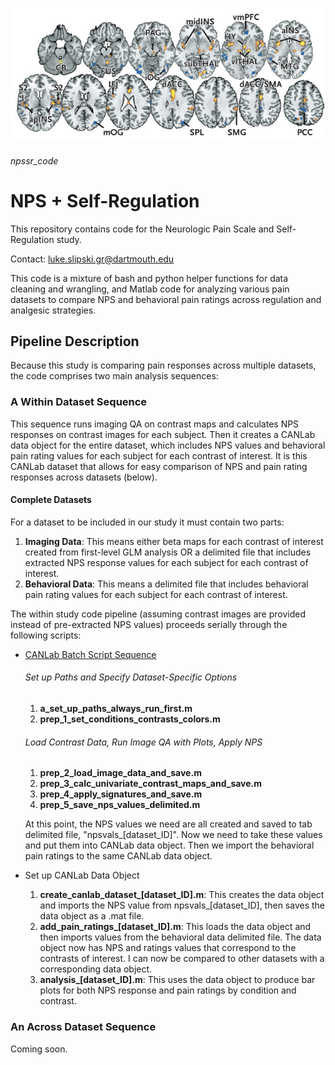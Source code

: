 ![NPS Image](/images/NPS.png)
###### npssr_code

# NPS + Self-Regulation
This repository contains code for the Neurologic Pain Scale and Self-Regulation study. 

Contact: luke.slipski.gr@dartmouth.edu

This code is a mixture of bash and python helper functions for data cleaning and wrangling, and Matlab code for analyzing
various pain datasets to compare NPS and behavioral pain ratings across regulation and analgesic strategies.

## Pipeline Description
Because this study is comparing pain responses across multiple datasets, the code comprises two main analysis sequences:
### A Within Dataset Sequence 
This sequence runs imaging QA on contrast maps and calculates NPS responses on contrast images for each subject. Then it creates a CANLab data object for the entire dataset, which includes NPS values and behavioral pain rating values for each subject for each contrast of interest. It is this CANLab dataset that allows for easy comparison of NPS and pain rating responses across datasets (below).

#### Complete Datasets
For a dataset to be included in our study it must contain two parts:

1. **Imaging Data**: This means either beta maps for each contrast of interest created from first-level GLM analysis OR a delimited file that includes extracted NPS response values for each subject for each contrast of interest.
1. **Behavioral Data**: This means a delimited file that includes behavioral pain rating values for each subject for each contrast of interest.

The within study code pipeline (assuming contrast images are provided instead of pre-extracted NPS values) proceeds serially through the following scripts:

* [CANLab Batch Script Sequence](https://canlab.github.io/batch/)
  ###### Set up Paths and Specify Dataset-Specific Options
  1. **a_set_up_paths_always_run_first.m**
  1. **prep_1_set_conditions_contrasts_colors.m**
  ###### Load Contrast Data, Run Image QA with Plots, Apply NPS
  1. **prep_2_load_image_data_and_save.m**
  1. **prep_3_calc_univariate_contrast_maps_and_save.m**
  1. **prep_4_apply_signatures_and_save.m**
  1. **prep_5_save_nps_values_delimited.m**
  
  At this point, the NPS values we need are all created and saved to tab delimited file, "npsvals_[dataset_ID]". Now we need to take these values and put them into CANLab data object. Then we import the behavioral pain ratings to the same CANLab data object.

* Set up CANLab Data Object 
  1. **create_canlab_dataset_[dataset_ID].m**: This creates the data object and imports the NPS value from npsvals_[dataset_ID], then saves the data object as a .mat file.
  1. **add_pain_ratings_[dataset_ID].m**: This loads the data object and then imports values from the behavioral data delimited file. The data object now has NPS and ratings values that correspond to the contrasts of interest. I can now be compared to other datasets with a corresponding data object.
  1. **analysis_[dataset_ID].m**: This uses the data object to produce bar plots for both NPS response and pain ratings by condition and contrast.


### An Across Dataset Sequence
Coming soon.

